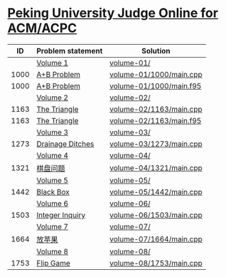# [Peking University Judge Online for ACM/ACPC](http://poj.org/problemlist)


| ID   | Problem statement                                  | Solution                                           |
|------|----------------------------------------------------|----------------------------------------------------|
|      | [Volume 1](http://poj.org/problemlist?volume=1)    | [volume-01/](volume-01/)                           |
| 1000 | [A+B Problem](http://poj.org/problem?id=1000)      | [volume-01/1000/main.cpp](volume-01/1000/main.cpp) |
| 1000 | [A+B Problem](http://poj.org/problem?id=1000)      | [volume-01/1000/main.f95](volume-01/1000/main.f95) |
|      | [Volume 2](http://poj.org/problemlist?volume=2)    | [volume-02/](volume-02/)                           |
| 1163 | [The Triangle](http://poj.org/problem?id=1163)     | [volume-02/1163/main.cpp](volume-02/1163/main.cpp) |
| 1163 | [The Triangle](http://poj.org/problem?id=1163)     | [volume-02/1163/main.f95](volume-02/1163/main.f95) |
|      | [Volume 3](http://poj.org/problemlist?volume=3)    | [volume-03/](volume-03/)                           |
| 1273 | [Drainage Ditches](http://poj.org/problem?id=1273) | [volume-03/1273/main.cpp](volume-03/1273/main.cpp) |
|      | [Volume 4](http://poj.org/problemlist?volume=4)    | [volume-04/](volume-04/)                           |
| 1321 | [棋盘问题](http://poj.org/problem?id=1321)             | [volume-04/1321/main.cpp](volume-04/1321/main.cpp) |
|      | [Volume 5](http://poj.org/problemlist?volume=5)    | [volume-05/](volume-05/)                           |
| 1442 | [Black Box](http://poj.org/problem?id=1442)        | [volume-05/1442/main.cpp](volume-05/1442/main.cpp) |
|      | [Volume 6](http://poj.org/problemlist?volume=6)    | [volume-06/](volume-06/)                           |
| 1503 | [Integer Inquiry](http://poj.org/problem?id=1503)  | [volume-06/1503/main.cpp](volume-06/1503/main.cpp) |
|      | [Volume 7](http://poj.org/problemlist?volume=7)    | [volume-07/](volume-07/)                           |
| 1664 | [放苹果](http://poj.org/problem?id=1664)              | [volume-07/1664/main.cpp](volume-07/1664/main.cpp) |
|      | [Volume 8](http://poj.org/problemlist?volume=8)    | [volume-08/](volume-08/)                           |
| 1753 | [Flip Game](http://poj.org/problem?id=1753)        | [volume-08/1753/main.cpp](volume-08/1753/main.cpp) |

